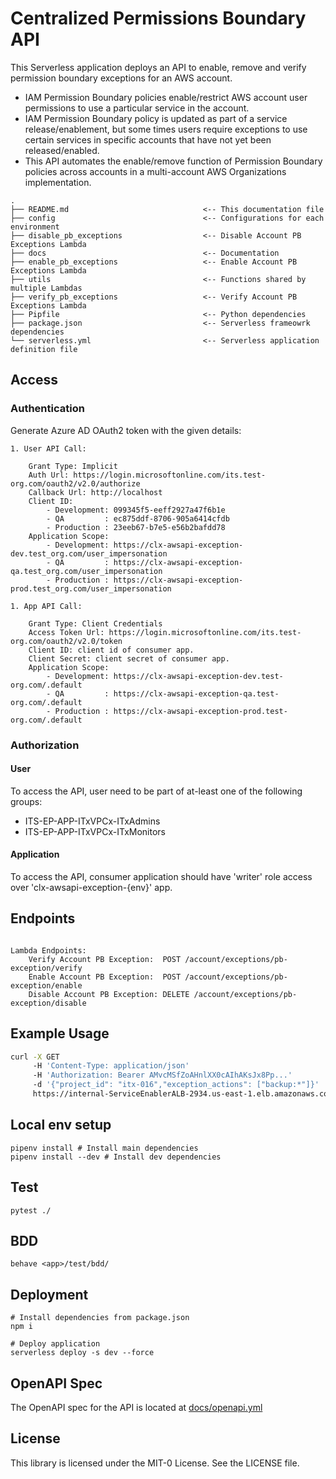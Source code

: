 # Centralized Permissions Boundary API
This Serverless application deploys an API to enable, remove and verify permission boundary exceptions for an AWS account.
* IAM Permission Boundary policies enable/restrict AWS account user permissions to use a particular service in the account.
* IAM Permission Boundary policy is updated as part of a service release/enablement, 
  but some times users require exceptions to use certain services in specific accounts that have not yet been released/enabled. 
* This API automates the enable/remove function of Permission Boundary policies across accounts in a multi-account AWS Organizations implementation.

```
.
├── README.md                              <-- This documentation file
├── config                                 <-- Configurations for each environment
├── disable_pb_exceptions                  <-- Disable Account PB Exceptions Lambda
├── docs                                   <-- Documentation
├── enable_pb_exceptions                   <-- Enable Account PB Exceptions Lambda
├── utils                                  <-- Functions shared by multiple Lambdas
├── verify_pb_exceptions                   <-- Verify Account PB Exceptions Lambda
├── Pipfile                                <-- Python dependencies
├── package.json                           <-- Serverless frameowrk dependencies
└── serverless.yml                         <-- Serverless application definition file
```

## Access

### Authentication

Generate Azure AD OAuth2 token with the given details:

```
1. User API Call:
 
    Grant Type: Implicit     
    Auth Url: https://login.microsoftonline.com/its.test-org.com/oauth2/v2.0/authorize
    Callback Url: http://localhost
    Client ID: 
        - Development: 099345f5-eeff2927a47f6b1e
        - QA         : ec875ddf-8706-905a6414cfdb
        - Production : 23eeb67-b7e5-e56b2bafdd78
    Application Scope:
        - Development: https://clx-awsapi-exception-dev.test_org.com/user_impersonation
        - QA         : https://clx-awsapi-exception-qa.test_org.com/user_impersonation
        - Production : https://clx-awsapi-exception-prod.test_org.com/user_impersonation

1. App API Call:
 
    Grant Type: Client Credentials     
    Access Token Url: https://login.microsoftonline.com/its.test-org.com/oauth2/v2.0/token
    Client ID: client id of consumer app.
    Client Secret: client secret of consumer app.
    Application Scope:
        - Development: https://clx-awsapi-exception-dev.test-org.com/.default
        - QA         : https://clx-awsapi-exception-qa.test-org.com/.default
        - Production : https://clx-awsapi-exception-prod.test-org.com/.default

```

### Authorization

#### User
To access the API, user need to be part of at-least one of the following groups:

* ITS-EP-APP-ITxVPCx-ITxAdmins
* ITS-EP-APP-ITxVPCx-ITxMonitors

#### Application
To access the API, consumer application should have 'writer' role access over 'clx-awsapi-exception-{env}' app. 

## Endpoints
```

Lambda Endpoints:
    Verify Account PB Exception:  POST /account/exceptions/pb-exception/verify 
    Enable Account PB Exception:  POST /account/exceptions/pb-exception/enable 
    Disable Account PB Exception: DELETE /account/exceptions/pb-exception/disable 

```

## Example Usage
```bash
curl -X GET 
     -H 'Content-Type: application/json' 
     -H 'Authorization: Bearer AMvcMSfZoAHnlXX0cAIhAKsJx8Pp...'
     -d '{"project_id": "itx-016","exception_actions": ["backup:*"]}' 
     https://internal-ServiceEnablerALB-2934.us-east-1.elb.amazonaws.com/account/exceptions/pb-exception/enable
```

## Local env setup
```
pipenv install # Install main dependencies
pipenv install --dev # Install dev dependencies
```

## Test
```
pytest ./
```

## BDD

```
behave <app>/test/bdd/
```

## Deployment

```
# Install dependencies from package.json
npm i

# Deploy application
serverless deploy -s dev --force
```

## OpenAPI Spec

The OpenAPI spec for the API is located at [docs/openapi.yml](docs/openapi.yml)

## License

This library is licensed under the MIT-0 License. See the LICENSE file.
